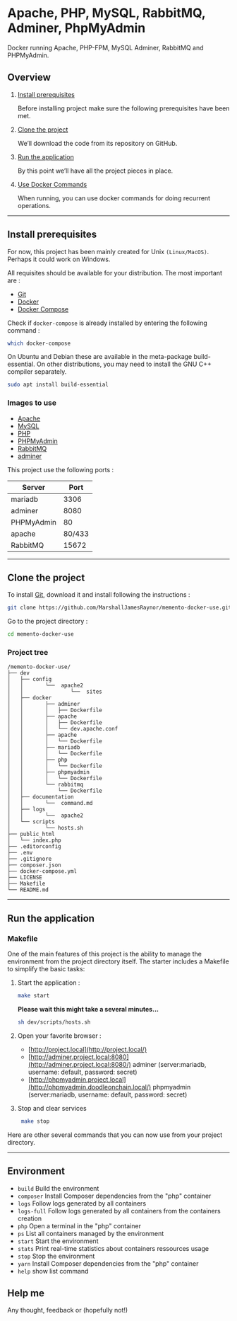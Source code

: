 # Apache, PHP, MySQL, RabbitMQ, Adminer, PhpMyAdmin
Docker running Apache, PHP-FPM, MySQL Adminer, RabbitMQ and PHPMyAdmin.

## Overview

1. [Install prerequisites](#install-prerequisites)

    Before installing project make sure the following prerequisites have been met.

2. [Clone the project](#clone-the-project)

    We’ll download the code from its repository on GitHub.

3. [Run the application](#run-the-application)

    By this point we’ll have all the project pieces in place.

4. [Use Docker Commands](#use-docker-commands)

    When running, you can use docker commands for doing recurrent operations.

___

## Install prerequisites

For now, this project has been mainly created for Unix `(Linux/MacOS)`. Perhaps it could work on Windows.

All requisites should be available for your distribution. The most important are :

* [Git](https://git-scm.com/downloads)
* [Docker](https://docs.docker.com/engine/installation/)
* [Docker Compose](https://docs.docker.com/compose/install/)

Check if `docker-compose` is already installed by entering the following command : 

```sh
which docker-compose
```

On Ubuntu and Debian these are available in the meta-package build-essential. On other distributions, you may need to install the GNU C++ compiler separately.

```sh
sudo apt install build-essential
```

### Images to use

* [Apache](https://hub.docker.com/_/httpd)
* [MySQL](https://hub.docker.com/_/mysql/)
* [PHP](https://hub.docker.com/_/php)
* [PHPMyAdmin](https://hub.docker.com/r/phpmyadmin/phpmyadmin/)
* [RabbitMQ](https://hub.docker.com/_/rabbitmq/)
* [adminer](https://hub.docker.com/_/adminer)

This project use the following ports :

| Server     | Port |
|------------|------|
| mariadb    | 3306 |
| adminer    | 8080 |
| PHPMyAdmin | 80 |
| apache     | 80/433 |
| RabbitMQ | 15672 |

___

## Clone the project

To install [Git](http://git-scm.com/book/en/v2/Getting-Started-Installing-Git), download it and install following the instructions :

```sh
git clone https://github.com/MarshallJamesRaynor/memento-docker-use.git
```

Go to the project directory :

```sh
cd memento-docker-use
```

### Project tree
```
/memento-docker-use/
├── dev
│   ├── config
│   │       └──  apache2
│   │               └──  sites
│   ├── docker
│   │       ├── adminer
│   │       │   ├── Dockerfile
│   │       ├── apache
│   │       │   ├── Dockerfile
│   │       │   └── dev.apache.conf
│   │       ├── apache
│   │       │   └── Dockerfile
│   │       ├── mariadb
│   │       │   └── Dockerfile
│   │       ├── php
│   │       │   └── Dockerfile
│   │       ├── phpmyadmin
│   │       │   └── Dockerfile
│   │       └── rabbitmq
│   │           └── Dockerfile
│   ├── documentation
│   │       └──  command.md
│   ├── logs
│   │       └──  apache2    
│   └── scripts
│           └── hosts.sh
├── public_html
│   └── index.php
├── .editorconfig
├── .env
├── .gitignore
├── composer.json  
├── docker-compose.yml    
├── LICENSE  
├── Makefile
└── README.md
```
___

## Run the application
### Makefile

One of the main features of this project is the ability to manage the environment from the project directory itself.
The starter includes a Makefile to simplify the basic tasks:


1. Start the application :

    ```sh
    make start
    ```

    **Please wait this might take a several minutes...**
    ```sh
    sh dev/scripts/hosts.sh
    ```


3. Open your favorite browser :

    * [http://project.local](http://project.local/)
    * [http://adminer.project.local:8080](http://adminer.project.local:8080/) adminer (server:mariadb, username: default, password: secret)
    * [http://phpmyadmin.project.local](http://phpmyadmin.doodleonchain.local/) phpmyadmin (server:mariadb, username: default, password: secret)

4. Stop and clear services

    ```sh
     make stop
    ```

Here are  other several commands that you can now use from your project directory.

 ----------------------------------------------------------------------------
   Environment
 ----------------------------------------------------------------------------

- `build`                          Build the environment
- `composer`                       Install Composer dependencies from the "php" container
- `logs`                           Follow logs generated by all containers
- `logs-full`                      Follow logs generated by all containers from the containers creation
- `php`                            Open a terminal in the "php" container
- `ps`                             List all containers managed by the environment
- `start`                          Start the environment
- `stats`                          Print real-time statistics about containers ressources usage
- `stop`                           Stop the environment
- `yarn`                           Install Composer dependencies from the "php" container
- `help`                           show list command


## Help me

Any thought, feedback or (hopefully not!)
